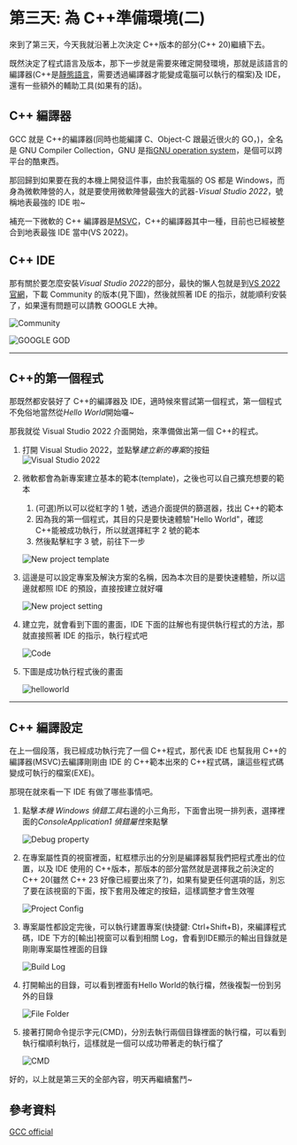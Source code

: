 # 第三天: 為 C++準備環境(二)

來到了第三天，今天我就沿著上次決定 C++版本的部分(C++ 20)繼續下去。

既然決定了程式語言及版本，那下一步就是需要來確定開發環境，那就是該語言的編譯器(C++是[靜態語言](https://blog.csdn.net/yuanmengong886/article/details/52572533)，需要透過編譯器才能變成電腦可以執行的檔案)及 IDE，還有一些額外的輔助工具(如果有的話)。

## C++ 編譯器

GCC 就是 C++的編譯器(同時也能編譯 C、Object-C 跟最近很火的 GO，)，全名是 GNU Compiler Collection，GNU 是指[GNU operation system](https://www.gnu.org/gnu/thegnuproject.html)，是個可以跨平台的酷東西。

那回歸到如果要在我的本機上開發這件事，由於我電腦的 OS 都是 Windows，而身為微軟陣營的人，就是要使用微軟陣營最強大的武器-_Visual Studio 2022_，號稱地表最強的 IDE 啦~

補充一下微軟的 C++ 編譯器是[MSVC](https://zh.wikipedia.org/zh-tw/Microsoft_Visual_C%2B%2B)，C++的編譯器其中一種，目前也已經被整合到地表最強 IDE 當中(VS 2022)。

## C++ IDE

那有關於要怎麼安裝*Visual Studio 2022*的部分，最快的懶人包就是到[VS 2022 官網](https://visualstudio.microsoft.com/zh-hant/vs/whatsnew/)，下載 Community 的版本(見下圖)，然後就照著 IDE 的指示，就能順利安裝了，如果還有問題可以請教 GOOGLE 大神。

![Community](https://github.com/steven715/14th-IT-IRONMAN-DOC/blob/master/Images/download_VS2022.PNG)

![GOOGLE GOD](https://github.com/steven715/14th-IT-IRONMAN-DOC/blob/master/Images/google.PNG)

---

## C++的第一個程式

那既然都安裝好了 C++的編譯器及 IDE，適時候來嘗試第一個程式，第一個程式不免俗地當然從*Hello World*開始囉~

那我就從 Visual Studio 2022 介面開始，來準備做出第一個 C++的程式。

1. 打開 Visual Studio 2022，並點擊*建立新的專案*的按鈕
   ![Visual Studio 2022](https://github.com/steven715/14th-IT-IRONMAN-DOC/blob/master/Images/hello_step_1.PNG)

2. 微軟都會為新專案建立基本的範本(template)，之後也可以自己擴充想要的範本

   1. (可選)所以可以從紅字的 1 號，透過介面提供的篩選器，找出 C++的範本
   2. 因為我的第一個程式，其目的只是要快速體驗"Hello World"，確認 C++能被成功執行，所以就選擇紅字 2 號的範本
   3. 然後點擊紅字 3 號，前往下一步

   ![New project template](https://github.com/steven715/14th-IT-IRONMAN-DOC/blob/master/Images/hello_step_2.PNG)

3. 這邊是可以設定專案及解決方案的名稱，因為本次目的是要快速體驗，所以這邊就都照 IDE 的預設，直接按建立就好囉

   ![New project setting](https://github.com/steven715/14th-IT-IRONMAN-DOC/blob/master/Images/hello_step_3.PNG)

4. 建立完，就會看到下圖的畫面，IDE 下面的註解也有提供執行程式的方法，那就直接照著 IDE 的指示，執行程式吧

   ![Code](https://github.com/steven715/14th-IT-IRONMAN-DOC/blob/master/Images/hello_step_4.PNG)

5. 下圖是成功執行程式後的畫面

   ![helloworld](https://github.com/steven715/14th-IT-IRONMAN-DOC/blob/master/Images/hello_step_5.PNG)

---

## C++ 編譯設定

在上一個段落，我已經成功執行完了一個 C++程式，那代表 IDE 也幫我用 C++的編譯器(MSVC)去編譯剛剛由 IDE 的 C++範本出來的 C++程式碼，讓這些程式碼變成可執行的檔案(EXE)。

那現在就來看一下 IDE 有做了哪些事情吧。

1. 點擊*本機 Windows 偵錯工具*右邊的小三角形，下面會出現一排列表，選擇裡面的*ConsoleApplication1 偵錯屬性*來點擊

   ![Debug property](https://github.com/steven715/14th-IT-IRONMAN-DOC/blob/master/Images/debug_property.PNG)

2. 在專案屬性頁的視窗裡面，紅框標示出的分別是編譯器幫我們把程式產出的位置，以及 IDE 使用的 C++版本，那版本的部分當然就是選擇我之前決定的 C++ 20(雖然 C++ 23 好像已經要出來了?)，如果有變更任何選項的話，別忘了要在該視窗的下面，按下套用及確定的按鈕，這樣調整才會生效喔

   ![Project Config](https://github.com/steven715/14th-IT-IRONMAN-DOC/blob/master/Images/project_config.PNG)

3. 專案屬性都設定完後，可以執行建置專案(快捷鍵: Ctrl+Shift+B)，來編譯程式碼，IDE 下方的[輸出]視窗可以看到相關 Log，會看到IDE顯示的輸出目錄就是剛剛專案屬性裡面的目錄

   ![Build Log](https://github.com/steven715/14th-IT-IRONMAN-DOC/blob/master/Images/build_log.PNG)

4. 打開輸出的目錄，可以看到裡面有Hello World的執行檔，然後複製一份到另外的目錄

    ![File Folder](https://github.com/steven715/14th-IT-IRONMAN-DOC/blob/master/Images/executable_file.PNG)

5. 接著打開命令提示字元(CMD)，分別去執行兩個目錄裡面的執行檔，可以看到執行檔順利執行，這樣就是一個可以成功帶著走的執行檔了

    ![CMD](https://github.com/steven715/14th-IT-IRONMAN-DOC/blob/master/Images/cmd_log.PNG)


好的，以上就是第三天的全部內容，明天再繼續奮鬥~

## 參考資料

[GCC official](https://gcc.gnu.org/)
